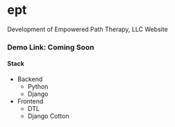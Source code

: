 # ept
Development of Empowered Path Therapy, LLC Website

### Demo Link: Coming Soon

#### Stack
- Backend 
    - Python
    - Django
- Frontend
    - DTL
    - Django Cotton
